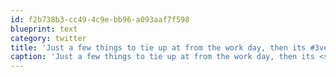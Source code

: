```yaml
---
id: f2b738b3-cc49-4c9e-bb96-a093aaf7f598
blueprint: text
category: twitter
title: 'Just a few things to tie up at from the work day, then its #3venge time at Docs'
caption: 'Just a few things to tie up at from the work day, then its <span class="hashtag hashtag_local">#<a href="http://tweettemp.darylchymko.ca/?tag=3venge">3venge</a> time at Docs'
---
```

